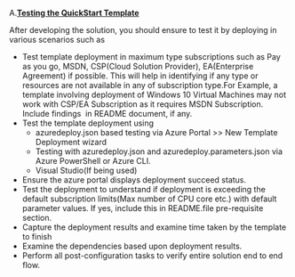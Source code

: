<font style="segoe UI">A.<u><b>Testing the QuickStart Template</b></u>
<p>After developing the solution, you  should ensure to test it by deploying in various scenarios such as</p>
<ul>
<li>Test template deployment in maximum type  subscriptions such as Pay as you go, MSDN, CSP(Cloud Solution Provider),  EA(Enterprise Agreement) if possible. This will help in identifying if any type  or resources are not available in any of subscription type.For Example, a  template involving deployment of Windows 10 Virtual Machines may not work with  CSP/EA Subscription as it requires MSDN Subscription. Include findings&nbsp; in README document, if any.</li>
<li>Test  the template deployment using
  <ul>
    <li>azuredeploy.json based testing via Azure  Portal &gt;&gt; New Template Deployment wizard</li>
    <li>Testing with azuredeploy.json and  azuredeploy.parameters.json via Azure PowerShell or Azure CLI.</li>
    <li>Visual Studio(If being used)</li>
    </ul>
</li>
<li>Ensure the azure portal displays deployment succeed status.
<li>Test  the deployment to understand if deployment is exceeding the default  subscription limits(Max number of CPU core etc.) with default parameter values.  If yes, include this in README.file pre-requisite section. 
<li>Capture  the deployment results and examine time taken by the template to finish
<li>Examine  the dependencies based upon deployment results.
<li>Perform  all post-configuration tasks to verify entire solution end to end flow.
</ul>
